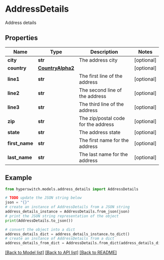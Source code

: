 # AddressDetails

Address details

## Properties

Name | Type | Description | Notes
------------ | ------------- | ------------- | -------------
**city** | **str** | The address city | [optional] 
**country** | [**CountryAlpha2**](CountryAlpha2.md) |  | [optional] 
**line1** | **str** | The first line of the address | [optional] 
**line2** | **str** | The second line of the address | [optional] 
**line3** | **str** | The third line of the address | [optional] 
**zip** | **str** | The zip/postal code for the address | [optional] 
**state** | **str** | The address state | [optional] 
**first_name** | **str** | The first name for the address | [optional] 
**last_name** | **str** | The last name for the address | [optional] 

## Example

```python
from hyperswitch.models.address_details import AddressDetails

# TODO update the JSON string below
json = "{}"
# create an instance of AddressDetails from a JSON string
address_details_instance = AddressDetails.from_json(json)
# print the JSON string representation of the object
print(AddressDetails.to_json())

# convert the object into a dict
address_details_dict = address_details_instance.to_dict()
# create an instance of AddressDetails from a dict
address_details_from_dict = AddressDetails.from_dict(address_details_dict)
```
[[Back to Model list]](../README.md#documentation-for-models) [[Back to API list]](../README.md#documentation-for-api-endpoints) [[Back to README]](../README.md)



